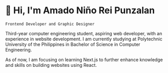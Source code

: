 # 👋 Hi, I'm Amado Niño Rei Punzalan
`Frontend Developer and Graphic Designer`

Third-year computer engineering student, aspiring web developer, with an experience in website development. I am currently studying at Polytechnic University of the Philippines in Bachelor of Science in Computer Engineering.

As of now, I am focusing on learning Next.js to further enhance knowledge and skills on building websites using React.

